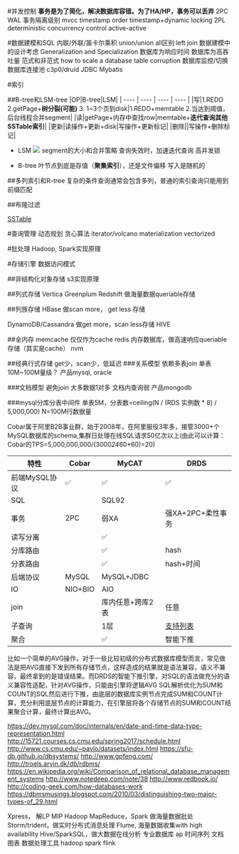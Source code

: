 #并发控制
**事务是为了简化，解决数据库容错。为了HA/HP，事务可以丢弃**
2PC
WAL
事务隔离级别
mvcc
timestamp order
timestamp+dynamic locking
2PL
deterministic concurrency control
active-active

#数据建模和SQL
内联/外联/笛卡尔乘积
union/union all区别
left join
数据建模中的设计考虑
Generalization and Specialization
数据库为响应时间
数据库为高吞吐量
范式和非范式
how to scale a database
table corruption
数据库监控/切换
数据库连接池
c3p0/druid
JDBC
Mybatis

#索引

##B-tree和LSM-tree
|OP|B-tree|LSM|
| ---- | ---- | ---- | ---- |
|写|1.REDO 2.getPage+**树分裂(可能)** 3. 1~3个页到disk|1.REDO+memtable 2.当达到阈值，后台线程合并segment|
|读|getPage+内存中查找row|memtable+**迭代查询其他SSTable索引**|
|更新|读操作+更新+disk|写操作+更新标记|
|删除||写操作+删除标记|

* LSM
![](https://images0.cnblogs.com/blog/312753/201304/16145934-37d2fd126af44802b8d372329b59ccb4.png)
segment的大小和合并策略
查询失效时，加速迭代查询
高并发锁

* B-tree
叶节点到底是存值（**聚集索引**），还是文件偏移
写入是随机的

##多列索引和R-tree
复杂的条件查询通常会包含多列，普通的索引查询只能用到前缀匹配

##布隆过滤

[SSTable](http://www.igvita.com/2012/02/06/sstable-and-log-structured-storage-leveldb/)

#查询管理
动态规划
贪心算法
iterator/volcano
materialization
vectorized

#批处理
Hadoop, Spark实现原理

#存储引擎
数据访问模式

##非结构化对象存储
s3实现原理

##列式存储
Vertica
Greenplum
Redshift 做海量数据queriable存储

##列族存储
HBase 做scan more， get less 存储

DynamoDB/Cassandra 做get more，scan less存储
HIVE

##全内存
memcache 仅仅作为cache
redis
内存数据库，做高速响应queriable存储（其实是cache）
nvm

##经典行式存储
get少，scan少，低延迟
###关系模型
依赖多表join
单表10M~100M量级？
产品mysql, oracle

###文档模型
避免join
大多数据1对多
文档内查询弱
产品mongodb

###mysql分库分表中间件
单表5M，分表数=ceiling(N / (RDS 实例数 * 8) / 5,000,000)
N=100M行数据量

Cobar属于阿里B2B事业群，始于2008年，在阿里服役3年多，接管3000+个MySQL数据库的schema,集群日处理在线SQL请求50亿次以上(由此可以计算：Cobar的TPS=5,000,000,000/(3000*24*60*60)=20)

|特性|Cobar|MyCAT|DRDS|
| ---- | ---- | ---- | ---- |
|前端MySQL协议|✅|✅|✅|
|SQL||SQL92||
|事务|2PC|弱XA|强XA+2PC+柔性事务|
|读写分离||✅||
|分库路由||✅|hash|
|分表路由||✅|hash+时间|
|后端协议|MySQL|MySQL+JDBC||
|IO|NIO+BIO|AIO||
|join||库内任意+跨库2表|任意|
|子查询||1层|[支持列表](https://help.aliyun.com/document_detail/71295.html?spm=a2c4g.11186623.2.11.75093f68Qi2HQX)|
|聚合||✅|智能下推|

比如一个简单的AVG操作，对于一些比较初级的分布式数据库模型而言，常见做法是把AVG直接下发到所有存储节点，这样造成的结果就是语法兼容，语义不兼容，最终拿到的是错误结果。而DRDS的智能下推引擎，对SQL的语法做充分的语义兼容性适配，针对AVG操作，只能由引擎将逻辑AVG SQL解析优化为SUM和COUNT的SQL然后进行下推，由底层的数据库实例节点完成SUM和COUNT计算，充分利用底层节点的计算能力，在引擎层将各个存储节点的SUM和COUNT结果聚合计算，最终计算出AVG。

https://dev.mysql.com/doc/internals/en/date-and-time-data-type-representation.html
http://15721.courses.cs.cmu.edu/spring2017/schedule.html
http://www.cs.cmu.edu/~pavlo/datasets/index.html
https://sfu-db.github.io/dbsystems/
http://www.gpfeng.com/
http://troels.arvin.dk/db/rdbms/
https://en.wikipedia.org/wiki/Comparison_of_relational_database_management_systems
http://www.notedeep.com/note/38
http://www.redbook.io/
http://coding-geek.com/how-databases-work
https://dbmsmusings.blogspot.com/2010/03/distinguishing-two-major-types-of_29.html

Xpress， 解LP MIP
Hadoop MapReduce，Spark 做海量数据批处
Storm/trident，做实时分布式消息处理 
Flume, 海量数据收集with high availability
Hive/SparkSQL，做大数据在线分析 
专业数据库 ap 时间序列 文档 图表 数据处理工具 hadoop spark flink